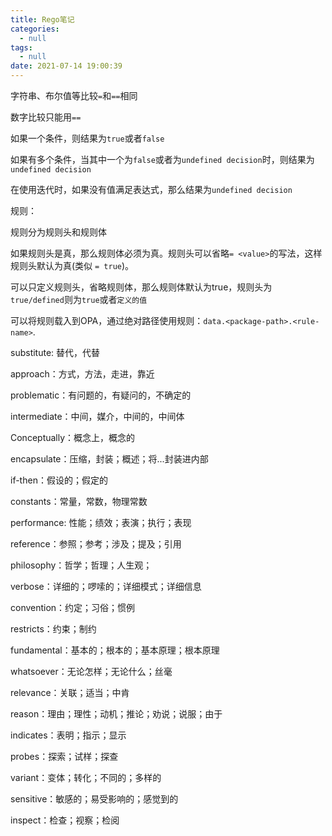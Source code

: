 ```yaml
---
title: Rego笔记
categories:
  - null
tags:
  - null
date: 2021-07-14 19:00:39
---
```



字符串、布尔值等比较`=`和`==`相同

数字比较只能用`==`

如果一个条件，则结果为`true`或者`false`

如果有多个条件，当其中一个为`false`或者为`undefined decision`时，则结果为`undefined decision`

在使用迭代时，如果没有值满足表达式，那么结果为`undefined decision`



规则：

规则分为规则头和规则体

如果规则头是真，那么规则体必须为真。规则头可以省略`= <value>`的写法，这样规则头默认为真(类似 `= true`)。

可以只定义规则头，省略规则体，那么规则体默认为true，规则头为`true/defined`则为`true`或者`定义的值`

可以将规则载入到OPA，通过绝对路径使用规则：`data.<package-path>.<rule-name>`.



substitute: 替代，代替

approach：方式，方法，走进，靠近

problematic：有问题的，有疑问的，不确定的

intermediate：中间，媒介，中间的，中间体

Conceptually：概念上，概念的

encapsulate：压缩，封装；概述；将...封装进内部

if-then：假设的；假定的

constants：常量，常数，物理常数

performance: 性能；绩效；表演；执行；表现

reference：参照；参考；涉及；提及；引用

philosophy：哲学；哲理；人生观；

verbose：详细的；啰嗦的；详细模式；详细信息

convention：约定；习俗；惯例

restricts：约束；制约

fundamental：基本的；根本的；基本原理；根本原理

whatsoever：无论怎样；无论什么；丝毫

relevance：关联；适当；中肯

reason：理由；理性；动机；推论；劝说；说服；由于

indicates：表明；指示；显示

probes：探索；试样；探查

variant：变体；转化；不同的；多样的

sensitive：敏感的；易受影响的；感觉到的

inspect：检查；视察；检阅


